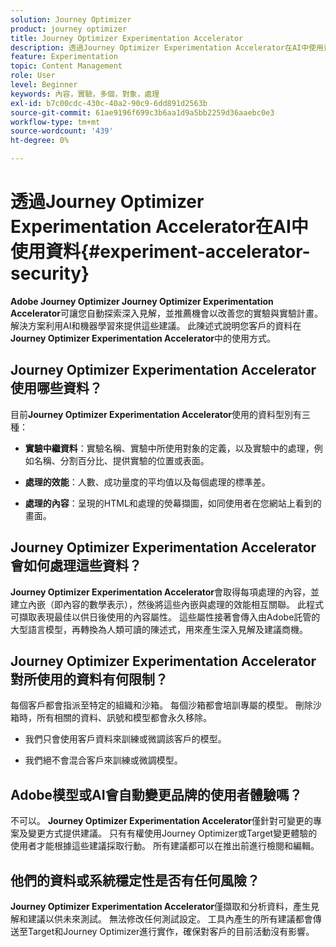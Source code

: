 ```yaml
---
solution: Journey Optimizer
product: journey optimizer
title: Journey Optimizer Experimentation Accelerator
description: 透過Journey Optimizer Experimentation Accelerator在AI中使用資料
feature: Experimentation
topic: Content Management
role: User
level: Beginner
keywords: 內容，實驗，多個，對象，處理
exl-id: b7c00cdc-430c-40a2-90c9-6dd891d2563b
source-git-commit: 61ae9196f699c3b6aa1d9a5bb2259d36aaebc0e3
workflow-type: tm+mt
source-wordcount: '439'
ht-degree: 0%

---
```


# 透過Journey Optimizer Experimentation Accelerator在AI中使用資料{#experiment-accelerator-security}

**Adobe Journey Optimizer Journey Optimizer Experimentation Accelerator**&#x200B;可讓您自動探索深入見解，並推薦機會以改善您的實驗與實驗計畫。 解決方案利用AI和機器學習來提供這些建議。 此陳述式說明您客戶的資料在&#x200B;**Journey Optimizer Experimentation Accelerator**&#x200B;中的使用方式。

## Journey Optimizer Experimentation Accelerator使用哪些資料？

目前&#x200B;**Journey Optimizer Experimentation Accelerator**&#x200B;使用的資料型別有三種：

* **實驗中繼資料**：實驗名稱、實驗中所使用對象的定義，以及實驗中的處理，例如名稱、分割百分比、提供實驗的位置或表面。

* **處理的效能**：人數、成功量度的平均值以及每個處理的標準差。

* **處理的內容**：呈現的HTML和處理的熒幕擷圖，如同使用者在您網站上看到的畫面。

## Journey Optimizer Experimentation Accelerator會如何處理這些資料？

**Journey Optimizer Experimentation Accelerator**&#x200B;會取得每項處理的內容，並建立內嵌（即內容的數學表示），然後將這些內嵌與處理的效能相互關聯。 此程式可擷取表現最佳以供日後使用的內容屬性。 這些屬性接著會傳入由Adobe託管的大型語言模型，再轉換為人類可讀的陳述式，用來產生深入見解及建議商機。

## Journey Optimizer Experimentation Accelerator對所使用的資料有何限制？

每個客戶都會指派至特定的組織和沙箱。 每個沙箱都會培訓專屬的模型。 刪除沙箱時，所有相關的資料、訊號和模型都會永久移除。

* 我們只會使用客戶資料來訓練或微調該客戶的模型。

* 我們絕不會混合客戶來訓練或微調模型。

## Adobe模型或AI會自動變更品牌的使用者體驗嗎？

不可以。 **Journey Optimizer Experimentation Accelerator**&#x200B;僅針對可變更的專案及變更方式提供建議。 只有有權使用Journey Optimizer或Target變更體驗的使用者才能根據這些建議採取行動。 所有建議都可以在推出前進行檢閱和編輯。

## 他們的資料或系統穩定性是否有任何風險？

**Journey Optimizer Experimentation Accelerator**&#x200B;僅擷取和分析資料，產生見解和建議以供未來測試。 無法修改任何測試設定。 工具內產生的所有建議都會傳送至Target和Journey Optimizer進行實作，確保對客戶的目前活動沒有影響。
